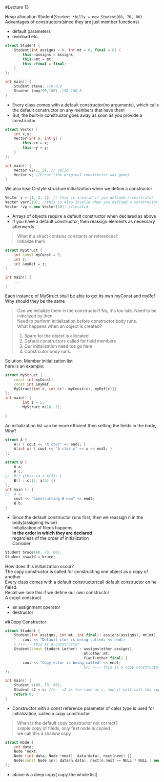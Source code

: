 #Lecture 13
  
Heap allocation Student(`Student *billy = new Student(60, 70, 80)`  
Advantages of constructors(since they are just member functions)  
- default parameters
- overload etc.

```C++
struct Student {
	Student(int assigns = 0, int mt = 0, final = 0) {
		this->assigns = assigns;
		this->mt = mt;
		this->final = final;
	}
};

int main() {
	Student steve; //0,0,0
	Student tony(90,100) //90,100,0
}
```
- Every class comes with a default constructor(no arguments), which calls  
the default constructor on any members that have them
- But, the built-in constructor goes away as soon as you provide a constructor
```C++
struct Vector {
	int x,y;
	Vector(int x, int y) {
		this->x = x;
		this->y = y;
	}
};

int main() {
	Vector v2(1, 2); // valid
	Vector v; //Error (the original constructor was gone)
}
```
We also lose C-style structure initialization when we define a constructor  
```C++
Vector v = {1, 2, 3}; // this is invalid if you defined a construtor
Vector varr[10]; //this is also invalid when you defined a constructor
Vector *vp = new Vector[10]; //invalid
```
- Arrays of objects require a default constructor when declared as above
- If you have a default constructor, then reassign elements as necessary afterwards  
>What if a struct contains constants or references?  
>Initialize them
```C++
struct MyStruct {
	int const myConst = 5;
	int z;
	int &myRef = z;
}

int main() {
	...
}
```
Each instance of MyStruct shall be able to get its own myConst and myRef  
Why should they be the same  
>Can we initialize them in the constructor?
>No, it's too late. Need to be initialized by then.  
>Need to perform initialization before constructor body runs.  
>What happens when an object is created?
>1. Spare for the object is allocated
>2. Default constructors called for field members
>3. Our initialization need toe go here
>4. Constrcutor body runs.  

Solution: Member initialization list  
here is an example:  

```C++
struct MyStruct {
	const int myConst;
	const int &myRef;
	MyStruct(int c, int &r): myConst(c), myRef(r){}
};
int main() {
		int z = 5;
		MyStruct m(10, 2);
	
}
```
  
An initialization list can be more efficient then setting the fields in the body, Why?  

```C++
struct A {
	A() { cout << "A ctor" << endl; }
	A(int x) { cout << "A ctor x" << x << endl; }
};

struct B {
	A a;
	A c;
//	B() {this->a = A(5); }
	B() : c(1), a(5) {}
};
int main () {
//	A a;
	cout << "Constructing B now" << endl;
	B b;
}
```
- Since the default constructor runs first, then we reassign n in the body(assigning twice)  
Initialization of fileds happens  
**in the order in which they are declared**  
regardless of the order of initialization  
Consider
```C++
Student bruce(60, 70, 80);
Student oswald = bruce;
```
How does this initialization occur?  
The copy constructor is called for constructing one object as a copy of another  
Every class comes with a default constructor(call default constructor on he fielsd.  
Recall we lose this if we define our own constructor  
A copyt construct  
- an assignment operator
- destructor


##Copy Constructor
```C++
struct Student {
	Student(int assigns, int mt, int final): assigns(assigns), mt(mt), final(final) {
		cout << "Default ctor is being called: << endl;
	} //<--- this is a constructor
	Student(const Student &other) : assigns(other.assigns),
									mt(other.mt)
									fianl(other.final) {
		cout << "Copy ector is being called" << endl;
									}// <--- this is a copy constructor
};

int main() {
	Student s(60, 70, 80);
	Student s2 = s; //<-- s2 is the same as s, and it will call the copy constructor
	return 0;
}
```
- Constructor with a const reference parameter of calss type is used for initialization, called a copy constructor  

>When is the default copy constructor not correct?  
>simple copy of fileds, only first node is copied  
>we call this a shallow copy
```C++
struct Node {
	int data;
	Node *next;
	Node (int data, Node *next): data(data), next(next) {}
	Node(const Node &n): data(n.data), next(n.next == NULL ? NULL : new Node(*nnext)) {}
};
```
- above is a deep copy( copy the whole list)
										

